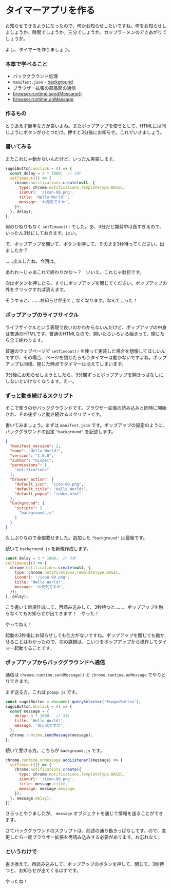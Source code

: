 # タイマーアプリを作る

お知らせできるようになったので、何かお知らせしたいですね。何をお知らせしましょうか。時間でしょうか。三分でしょうか。カップラーメンのできあがりでしょうか。

よし、タイマーを作りましょう。

### 本章で学べること

- バックグラウンド処理
- `manifest.json` - [background](https://developer.mozilla.org/ja/Add-ons/WebExtensions/manifest.json/background)
- ブラウザー拡張の部品間の通信
- [browser.runtime.sendMessage()](https://developer.mozilla.org/en-US/Add-ons/WebExtensions/API/runtime/sendMessage)
- [browser.runtime.onMessage](https://developer.mozilla.org/en-US/Add-ons/WebExtensions/API/runtime/onMessage)

### 作るもの

とりあえず簡単な方が良いよね。またポップアップを使うとして、HTMLには同じようにボタンがひとつだけ。押すと3分後にお知らせ。これでいきましょう。

### 書いてみる

またこれじゃ動かないんだけど、いったん実装します。

```js
sugoiButton.onclick = () => {
  const delay = 3 * 1000;  // 3秒
  setTimeout(() => {
    chrome.notifications.create(null, {
      type: chrome.notifications.TemplateType.BASIC,
      iconUrl: '/icon-90.png',
      title: 'Hello World!',
      message: 'お元気ですか',
    });
  }, delay);
};
```

何のひねりもなく `setTimeout()` でした。あ、3分だと開発中は長すぎるので、いったん3秒にしておきます。はい。

で、ポップアップを開いて、ボタンを押して、そのまま3秒待ってください。出ましたか？

……出ましたね、今回は。

あれれ～じゃあこれで終わりかな～？　いいえ、これじゃ駄目です。

次はボタンを押したら、すぐにポップアップを閉じてください。ポップアップの外をクリックすれば消えます。

そうすると、……お知らせが出てこなくなります。なんてこった！

### ポップアップのライフサイクル

ライフサイクルという表現で良いのかわからないんだけど、ポップアップの中身は普通のHTMLです。普通のHTMLなので、開いたらいろいろ始まって、閉じたら全て終わります。

普通のウェブページで `setTimeout()` を使って実装した場合を想像してほしいんですが、その場合、ページを閉じたらもうタイマーは動かないですよね。ポップアップも同様、閉じた時点でタイマーは消えてしまいます。

3分後にお知らせしようとしたら、3分間ずっとポップアップを開きっぱなしにしないといけなくなります。えー。

### ずっと動き続けるスクリプト

そこで使うのがバックグラウンドです。ブラウザー拡張の読み込みと同時に開始され、その後ずっと動き続けるスクリプトです。

書いてみましょう。まずは `manifest.json` です。ポップアップの設定のように、バックグラウンドの設定 `"background"` を記述します。

```json
{
  "manifest_version": 2,
  "name": "Hello World!",
  "version": "1.0.0",
  "author": "Ginpei",
  "permissions": [
    "notifications"
  ],
  "browser_action": {
    "default_icon": "icon-90.png",
    "default_title": "Hello World!",
    "default_popup": "index.html"
  },
  "background": {
    "scripts": [
      "background.js"
    ]
  }
}
```

久しぶりなので全部載せました。追加した `"background"` は最後です。

続いて `background.js` を新規作成します。

```js
const delay = 3 * 1000;  // 3秒
setTimeout(() => {
  chrome.notifications.create(null, {
    type: chrome.notifications.TemplateType.BASIC,
    iconUrl: '/icon-90.png',
    title: 'Hello World!',
    message: 'お元気ですか',
  });
}, delay);
```

こう書いて新規作成して、再読み込みして、3秒待つと……、ポップアップを触らなくてもお知らせが出てきます！　やった！

やってねえ！

起動の3秒後にお知らせしても仕方がないですね。ポップアップを閉じても動かせることはわかったので、次の課題は、こいつをポップアップから操作してタイマー起動することです。

### ポップアップからバックグラウンドへ通信

通信は `chrome.runtime.sendMessage()` と `chrome.runtime.onMessage` でやりとりできます。

まず送る方。これは `popup.js` です。

```js
const sugoiButton = document.querySelector('#sugoiButton');
sugoiButton.onclick = () => {
  const message = {
    delay: 3 * 1000,  // 3秒
    title: 'Hello World!',
    message: 'お元気ですか',
  };
  chrome.runtime.sendMessage(message);
};
```

続いて受ける方。こちらが `background.js` です。

```js
chrome.runtime.onMessage.addListener((message) => {
  setTimeout(() => {
    chrome.notifications.create({
      type: chrome.notifications.TemplateType.BASIC,
      iconUrl: '/icon-90.png',
      title: message.title,
      message: message.message,
    });
  }, message.delay);
});
```

さらっとやりましたが、 `message` オブジェクトを通じて情報を送ることができます。

さてバックグラウンドのスクリプトは、前述の通り動きっぱなしです。ので、変更したら一度ブラウザー拡張を再読み込みする必要があります。お忘れなく。

### というわけで

書き換えて、再読み込みして、ポップアップのボタンを押して、閉じて、3秒待つと、お知らせが出てくるはずです。

やったね！
